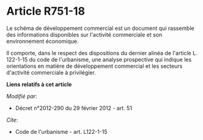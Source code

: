 # Article R751-18

Le schéma de développement commercial est un document qui rassemble des informations disponibles sur l'activité commerciale
et son environnement économique. 

Il comporte, dans le respect des dispositions du dernier alinéa de l'article L. 122-1-15 du code de l'urbanisme, une analyse
prospective qui indique les orientations en matière de développement commercial et les secteurs d'activité commerciale à
privilégier.

**Liens relatifs à cet article**

_Modifié par_:

  - Décret n°2012-290 du 29 février 2012 - art. 51

_Cite_:

  - Code de l'urbanisme - art. L122-1-15
